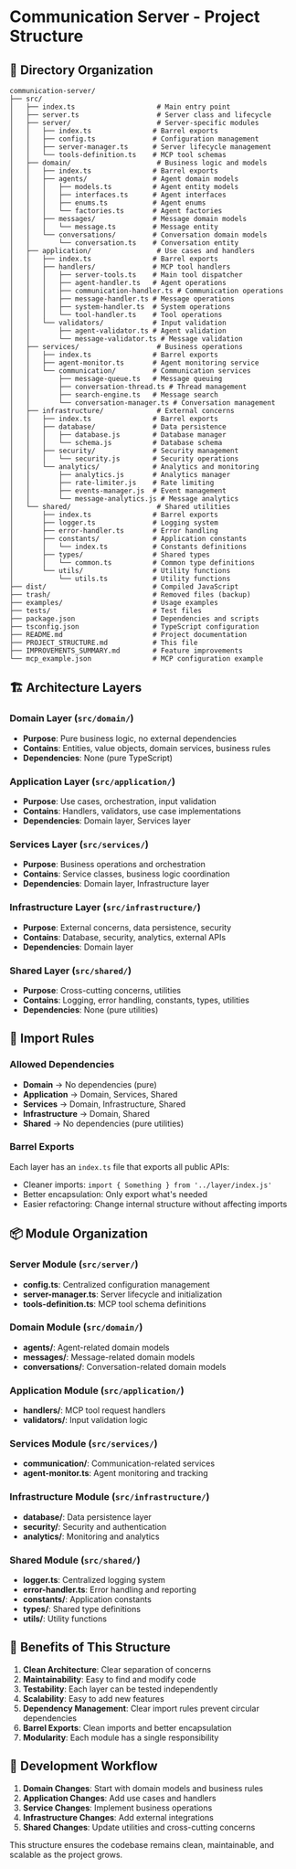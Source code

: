 # Communication Server - Project Structure

## 📁 Directory Organization

```
communication-server/
├── src/
│   ├── index.ts                    # Main entry point
│   ├── server.ts                   # Server class and lifecycle
│   ├── server/                     # Server-specific modules
│   │   ├── index.ts               # Barrel exports
│   │   ├── config.ts              # Configuration management
│   │   ├── server-manager.ts      # Server lifecycle management
│   │   └── tools-definition.ts    # MCP tool schemas
│   ├── domain/                     # Business logic and models
│   │   ├── index.ts               # Barrel exports
│   │   ├── agents/                # Agent domain models
│   │   │   ├── models.ts          # Agent entity models
│   │   │   ├── interfaces.ts      # Agent interfaces
│   │   │   ├── enums.ts           # Agent enums
│   │   │   └── factories.ts       # Agent factories
│   │   ├── messages/              # Message domain models
│   │   │   └── message.ts         # Message entity
│   │   └── conversations/         # Conversation domain models
│   │       └── conversation.ts    # Conversation entity
│   ├── application/                # Use cases and handlers
│   │   ├── index.ts               # Barrel exports
│   │   ├── handlers/              # MCP tool handlers
│   │   │   ├── server-tools.ts    # Main tool dispatcher
│   │   │   ├── agent-handler.ts   # Agent operations
│   │   │   ├── communication-handler.ts # Communication operations
│   │   │   ├── message-handler.ts # Message operations
│   │   │   ├── system-handler.ts  # System operations
│   │   │   └── tool-handler.ts    # Tool operations
│   │   └── validators/            # Input validation
│   │       ├── agent-validator.ts # Agent validation
│   │       └── message-validator.ts # Message validation
│   ├── services/                   # Business operations
│   │   ├── index.ts               # Barrel exports
│   │   ├── agent-monitor.ts       # Agent monitoring service
│   │   └── communication/         # Communication services
│   │       ├── message-queue.ts   # Message queuing
│   │       ├── conversation-thread.ts # Thread management
│   │       ├── search-engine.ts   # Message search
│   │       └── conversation-manager.ts # Conversation management
│   ├── infrastructure/             # External concerns
│   │   ├── index.ts               # Barrel exports
│   │   ├── database/              # Data persistence
│   │   │   ├── database.js        # Database manager
│   │   │   └── schema.js          # Database schema
│   │   ├── security/              # Security management
│   │   │   └── security.js        # Security operations
│   │   └── analytics/             # Analytics and monitoring
│   │       ├── analytics.js       # Analytics manager
│   │       ├── rate-limiter.js    # Rate limiting
│   │       ├── events-manager.js  # Event management
│   │       └── message-analytics.js # Message analytics
│   └── shared/                     # Shared utilities
│       ├── index.ts               # Barrel exports
│       ├── logger.ts              # Logging system
│       ├── error-handler.ts       # Error handling
│       ├── constants/             # Application constants
│       │   └── index.ts           # Constants definitions
│       ├── types/                 # Shared types
│       │   └── common.ts          # Common type definitions
│       └── utils/                 # Utility functions
│           └── utils.ts           # Utility functions
├── dist/                          # Compiled JavaScript
├── trash/                         # Removed files (backup)
├── examples/                      # Usage examples
├── tests/                         # Test files
├── package.json                   # Dependencies and scripts
├── tsconfig.json                  # TypeScript configuration
├── README.md                      # Project documentation
├── PROJECT_STRUCTURE.md           # This file
├── IMPROVEMENTS_SUMMARY.md        # Feature improvements
└── mcp_example.json               # MCP configuration example
```

## 🏗️ Architecture Layers

### **Domain Layer** (`src/domain/`)
- **Purpose**: Pure business logic, no external dependencies
- **Contains**: Entities, value objects, domain services, business rules
- **Dependencies**: None (pure TypeScript)

### **Application Layer** (`src/application/`)
- **Purpose**: Use cases, orchestration, input validation
- **Contains**: Handlers, validators, use case implementations
- **Dependencies**: Domain layer, Services layer

### **Services Layer** (`src/services/`)
- **Purpose**: Business operations and orchestration
- **Contains**: Service classes, business logic coordination
- **Dependencies**: Domain layer, Infrastructure layer

### **Infrastructure Layer** (`src/infrastructure/`)
- **Purpose**: External concerns, data persistence, security
- **Contains**: Database, security, analytics, external APIs
- **Dependencies**: Domain layer

### **Shared Layer** (`src/shared/`)
- **Purpose**: Cross-cutting concerns, utilities
- **Contains**: Logging, error handling, constants, types, utilities
- **Dependencies**: None (pure utilities)

## 🔄 Import Rules

### **Allowed Dependencies**
- **Domain** → No dependencies (pure)
- **Application** → Domain, Services, Shared
- **Services** → Domain, Infrastructure, Shared
- **Infrastructure** → Domain, Shared
- **Shared** → No dependencies (pure utilities)

### **Barrel Exports**
Each layer has an `index.ts` file that exports all public APIs:
- Cleaner imports: `import { Something } from '../layer/index.js'`
- Better encapsulation: Only export what's needed
- Easier refactoring: Change internal structure without affecting imports

## 📦 Module Organization

### **Server Module** (`src/server/`)
- **config.ts**: Centralized configuration management
- **server-manager.ts**: Server lifecycle and initialization
- **tools-definition.ts**: MCP tool schema definitions

### **Domain Module** (`src/domain/`)
- **agents/**: Agent-related domain models
- **messages/**: Message-related domain models
- **conversations/**: Conversation-related domain models

### **Application Module** (`src/application/`)
- **handlers/**: MCP tool request handlers
- **validators/**: Input validation logic

### **Services Module** (`src/services/`)
- **communication/**: Communication-related services
- **agent-monitor.ts**: Agent monitoring and tracking

### **Infrastructure Module** (`src/infrastructure/`)
- **database/**: Data persistence layer
- **security/**: Security and authentication
- **analytics/**: Monitoring and analytics

### **Shared Module** (`src/shared/`)
- **logger.ts**: Centralized logging system
- **error-handler.ts**: Error handling and reporting
- **constants/**: Application constants
- **types/**: Shared type definitions
- **utils/**: Utility functions

## 🎯 Benefits of This Structure

1. **Clean Architecture**: Clear separation of concerns
2. **Maintainability**: Easy to find and modify code
3. **Testability**: Each layer can be tested independently
4. **Scalability**: Easy to add new features
5. **Dependency Management**: Clear import rules prevent circular dependencies
6. **Barrel Exports**: Clean imports and better encapsulation
7. **Modularity**: Each module has a single responsibility

## 🚀 Development Workflow

1. **Domain Changes**: Start with domain models and business rules
2. **Application Changes**: Add use cases and handlers
3. **Service Changes**: Implement business operations
4. **Infrastructure Changes**: Add external integrations
5. **Shared Changes**: Update utilities and cross-cutting concerns

This structure ensures the codebase remains clean, maintainable, and scalable as the project grows.
